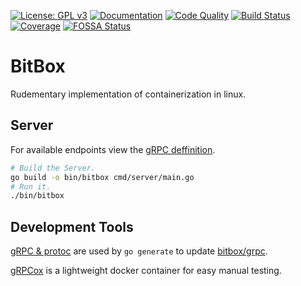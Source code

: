 [![License: GPL v3](https://img.shields.io/badge/License-GPLv3-blue.svg)](https://www.gnu.org/licenses/gpl-3.0)
[![Documentation](https://godoc.org/github.com/jmbarzee/bitbox?status.svg)](https://godoc.org/github.com/jmbarzee/bitbox)
[![Code Quality](https://goreportcard.com/badge/github.com/jmbarzee/bitbox)](https://goreportcard.com/report/github.com/jmbarzee/bitbox)
[![Build Status](https://github.com/jmbarzee/bitbox/workflows/build/badge.svg)](https://github.com/jmbarzee/bitbox/actions)
[![Coverage](https://codecov.io/gh/jmbarzee/bitbox/branch/main/graph/badge.svg)](https://codecov.io/gh/jmbarzee/bitbox)
[![FOSSA Status](https://app.fossa.com/api/projects/git%2Bgithub.com%2Fjmbarzee%2Fbitbox.svg?type=shield)](https://app.fossa.com/projects/git%2Bgithub.com%2Fjmbarzee%2Fbitbox?ref=badge_shield)

# BitBox
Rudementary implementation of containerization in linux.


## Server
For available endpoints view the [gRPC deffinition](grpc/bitbox.proto).
```bash
# Build the Server.
go build -o bin/bitbox cmd/server/main.go
# Run it.
./bin/bitbox
```

## Development Tools
[gRPC & protoc](https://grpc.io/docs/languages/go/quickstart/) are used by `go generate` to update [bitbox/grpc](grpc/).

[gRPCox](https://github.com/gusaul/grpcox) is a lightweight docker container for easy manual testing.